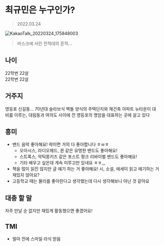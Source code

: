 # 최규민은 누구인가?
>2022.03.24


![KakaoTalk_20220324_175848003](https://user-images.githubusercontent.com/77739745/159883262-e073edfb-1be2-46a1-a449-5e9165294fbd.jpg)
>마스크에 서린 전적대의 흔적...
## 나이
22학번 22살\
22학번 22살
## 거주지
영등포 신길동... 70년대 슬라브식 벽돌 양식의 주택단지와 재건축 아파트 뉴타운이 대비를 이루는, 대림동과 여의도 사이에 낀 영등포의 명암을 대표하는 곳에 살고 있다
## 흥미
- 밴드 음악 좋아해요! 락이면 거의 다 좋아합니다 ㅎㅂㅎ
  - 오아시스, 라디오헤드, 퀸 같은 유명한 밴드도 좋아해요!
  - 스트록스, 악틱몽키즈 같은 포스트 펑크 리바이벌 밴드도 좋아해요!
  - 기타 배우고 싶은데 게속 미루고만 있네요 ㅎㅎ,,,
- 책을 많이 읽진 않지만 글 얘기 하는 거 좋아해요! 시, 소설, 에세이 읽고 얘기하는 거 재밌지 않아요?
- 고등학교 때는 물리를 좋아한다고 생각했는데 다시 생각해보니 아닌 것 같아요
## 대충 할 말
자주 만날 순 없지만 재밌게 활동했으면 좋겠어요!
## TMI
- 얼마 전에 스마일 라식 받음
